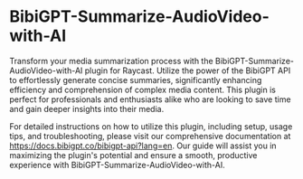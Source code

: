 # BibiGPT-Summarize-AudioVideo-with-AI
Transform your media summarization process with the BibiGPT-Summarize-AudioVideo-with-AI plugin for Raycast. Utilize the power of the BibiGPT API to effortlessly generate concise summaries, significantly enhancing efficiency and comprehension of complex media content. This plugin is perfect for professionals and enthusiasts alike who are looking to save time and gain deeper insights into their media.

For detailed instructions on how to utilize this plugin, including setup, usage tips, and troubleshooting, please visit our comprehensive documentation at https://docs.bibigpt.co/bibigpt-api?lang=en. Our guide will assist you in maximizing the plugin's potential and ensure a smooth, productive experience with BibiGPT-Summarize-AudioVideo-with-AI.
